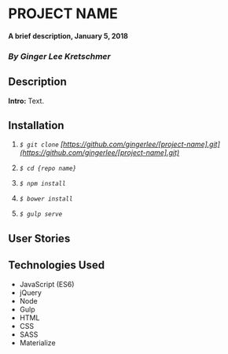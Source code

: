 # PROJECT NAME

#### A brief description, January 5, 2018

### _By Ginger Lee Kretschmer_

## Description

**Intro:** Text.

## Installation

1. _`$ git clone` [https://github.com/gingerlee/[project-name].git](https://github.com/gingerlee/[project-name].git)_

2. _`$ cd {repo name}`_

3. _`$ npm install`_

4. _`$ bower install`_

5. _`$ gulp serve`_

## User Stories


## Technologies Used
* JavaScript (ES6)
* jQuery
* Node
* Gulp
* HTML
* CSS
* SASS
* Materialize

